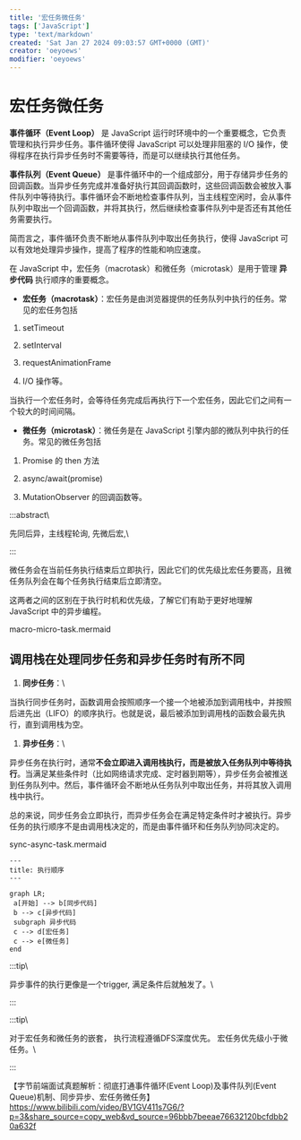 ```yaml
---
title: '宏任务微任务'
tags: ['JavaScript']
type: 'text/markdown'
created: 'Sat Jan 27 2024 09:03:57 GMT+0000 (GMT)'
creator: 'oeyoews'
modifier: 'oeyoews'
---
```


# 宏任务微任务

**事件循环（Event Loop）** 是 JavaScript 运行时环境中的一个重要概念，它负责管理和执行异步任务。事件循环使得 JavaScript 可以处理非阻塞的 I/O 操作，使得程序在执行异步任务时不需要等待，而是可以继续执行其他任务。

**事件队列（Event Queue）** 是事件循环中的一个组成部分，用于存储异步任务的回调函数。当异步任务完成并准备好执行其回调函数时，这些回调函数会被放入事件队列中等待执行。事件循环会不断地检查事件队列，当主线程空闲时，会从事件队列中取出一个回调函数，并将其执行，然后继续检查事件队列中是否还有其他任务需要执行。

简而言之，事件循环负责不断地从事件队列中取出任务执行，使得 JavaScript 可以有效地处理异步操作，提高了程序的性能和响应速度。

在 JavaScript 中，宏任务（macrotask）和微任务（microtask）是用于管理 **异步代码** 执行顺序的重要概念。

* **宏任务（macrotask）**：宏任务是由浏览器提供的任务队列中执行的任务。常见的宏任务包括

1. setTimeout

1. setInterval

1. requestAnimationFrame

1. I/O 操作等。

当执行一个宏任务时，会等待任务完成后再执行下一个宏任务，因此它们之间有一个较大的时间间隔。

* **微任务（microtask）**：微任务是在 JavaScript 引擎内部的微队列中执行的任务。常见的微任务包括

1. Promise 的 then 方法

1. async/await(promise)

1. MutationObserver 的回调函数等。

:::abstract\

先同后异，主线程轮询, 先微后宏,\

:::

微任务会在当前任务执行结束后立即执行，因此它们的优先级比宏任务要高，且微任务队列会在每个任务执行结束后立即清空。

这两者之间的区别在于执行时机和优先级，了解它们有助于更好地理解 JavaScript 中的异步编程。

macro-micro-task.mermaid

## 调用栈在处理同步任务和异步任务时有所不同

1. **同步任务**：\

当执行同步任务时，函数调用会按照顺序一个接一个地被添加到调用栈中，并按照后进先出（LIFO）的顺序执行。也就是说，最后被添加到调用栈的函数会最先执行，直到调用栈为空。

1. **异步任务**：\

异步任务在执行时，通常**不会立即进入调用栈执行，而是被放入任务队列中等待执行**。当满足某些条件时（比如网络请求完成、定时器到期等），异步任务会被推送到任务队列中。然后，事件循环会不断地从任务队列中取出任务，并将其放入调用栈中执行。

总的来说，同步任务会立即执行，而异步任务会在满足特定条件时才被执行。异步任务的执行顺序不是由调用栈决定的，而是由事件循环和任务队列协同决定的。

sync-async-task.mermaid

```
---
title: 执行顺序
---

graph LR;
 a[开始] --> b[同步代码] 
 b --> c[异步代码]
 subgraph 异步代码
 c --> d[宏任务]
 c --> e[微任务]
end
```

:::tip\

异步事件的执行更像是一个trigger, 满足条件后就触发了。\

:::

:::tip\

对于宏任务和微任务的嵌套， 执行流程遵循DFS深度优先。 宏任务优先级小于微任务。\

:::

【字节前端面试真题解析：彻底打通事件循环(Event Loop)及事件队列(Event Queue)机制、同步异步、宏任务微任务】 <https://www.bilibili.com/video/BV1GV411s7G6/?p=3&share_source=copy_web&vd_source=96bbb7beeae76632120bcfdbb20a632f>
